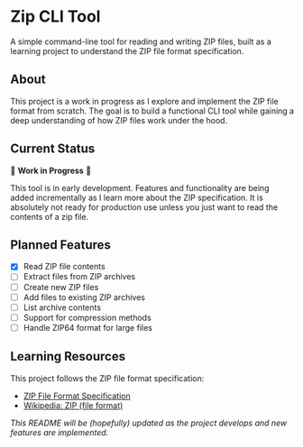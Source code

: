 # Zip CLI Tool

A simple command-line tool for reading and writing ZIP files, built as a learning project to understand the ZIP file format specification.

## About

This project is a work in progress as I explore and implement the ZIP file format from scratch. The goal is to build a functional CLI tool while gaining a deep understanding of how ZIP files work under the hood.

## Current Status

🚧 **Work in Progress** 🚧

This tool is in early development. Features and functionality are being added incrementally as I learn more about the ZIP specification. It is absolutely not ready for production use unless you just want to read the contents of a zip file.

## Planned Features

- [x] Read ZIP file contents
- [ ] Extract files from ZIP archives
- [ ] Create new ZIP files
- [ ] Add files to existing ZIP archives
- [ ] List archive contents
- [ ] Support for compression methods
- [ ] Handle ZIP64 format for large files

## Learning Resources

This project follows the ZIP file format specification:
- [ZIP File Format Specification](https://pkware.cachefly.net/webdocs/casestudies/APPNOTE.TXT)
- [Wikipedia: ZIP (file format)](https://en.wikipedia.org/wiki/ZIP_(file_format))

*This README will be (hopefully) updated as the project develops and new features are implemented.*